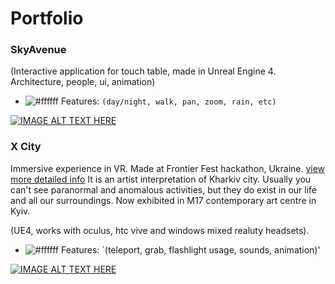 # Portfolio

### SkyAvenue
(Interactive application for touch table, made in Unreal Engine 4. Architecture, people, ui, animation)

- ![#ffffff](https://placehold.it/15/f03c15/000000?text=+) Features: `(day/night, walk, pan, zoom, rain, etc)`

[![IMAGE ALT TEXT HERE](https://img.youtube.com/vi/WoNcib2gGJE/0.jpg)](https://www.youtube.com/watch?v=WoNcib2gGJE)

### X City
Immersive experience in VR. Made at Frontier Fest hackathon, Ukraine.
[view more detailed info](https://www.frontierfest.com.ua/misto-x/ "X city")
It is an artist interpretation of Kharkiv city. Usually you can't see paranormal
and anomalous activities, but they do exist in our life and all our surroundings.
Now exhibited in M17 contemporary art centre in Kyiv.

(UE4, works with oculus, htc vive and windows mixed realuty headsets).

- ![#ffffff](https://placehold.it/15/f03c15/000000?text=+) Features: `(teleport, grab, flashlight usage, sounds, animation)'

[![IMAGE ALT TEXT HERE](https://img.youtube.com/vi/dwxfbSobQZc/0.jpg)](https://www.youtube.com/watch?v=dwxfbSobQZc&t=188s)

